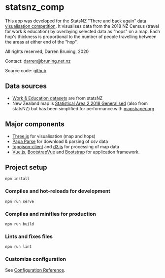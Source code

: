 # statsnz_comp


This app was developed for the StatsNZ "There and back again" [data visualisation competition](https://www.stats.govt.nz/2018-census/there-and-back-again-data-visualisation-competition/). It visualises data from the 2018 NZ Census (travel for work & education) by overlaying selected data as "hops" on a map. Each hop's thickness is proportional to the number of people travelling between the areas at either end of the "hop".

All rights reserved, Darren Bruning, 2020

Contact: [darren@bruning.net.nz](mailto:darren@bruning.net.nz)

Source code: [github](https://github.com/dbruning/statsnz-comp-2020)

## Data sources

*   [Work & Education datasets](https://datafinder.stats.govt.nz/data/category/census/2018/commuter-view/) are from statsNZ
*   New Zealand map is [Statistical Area 2 2018 Generalised](https://datafinder.stats.govt.nz/layer/92212-statistical-area-2-2018-generalised/) (also from statsNZ) but has been simplified for performance with [mapshaper.org](https://mapshaper.org)

## Major components

*   [Three.js](https://threejs.org/) for visualisation (map and hops)
*   [Papa Parse](https://www.papaparse.com/) for download & parsing of csv data
*   [topojson-client](https://github.com/topojson/topojson-client) and [d3.js](https://d3js.org/) for processing of map data
*   [Vue.js](https://vuejs.org/), [BootstrapVue](https://bootstrap-vue.org) and [Bootstrap](https://getbootstrap.com/) for application framework.


## Project setup
```
npm install
```

### Compiles and hot-reloads for development
```
npm run serve
```

### Compiles and minifies for production
```
npm run build
```

### Lints and fixes files
```
npm run lint
```

### Customize configuration
See [Configuration Reference](https://cli.vuejs.org/config/).
